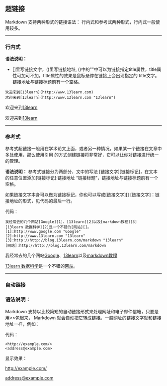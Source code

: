 ## 超链接
Markdown 支持两种形式的链接语法： 行内式和参考式两种形式，行内式一般使用较多。

---

### 行内式

**语法说明：**

*  []里写链接文字，()里写链接地址, ()中的""中可以为链接指定title属性，title属性可加可不加。title属性的效果是鼠标悬停在链接上会出现指定的 title文字。链接地址与链接标题前有一个空格。

```other
欢迎来到[13learn](http://www.13learn.com)
欢迎来到[13learn](http://www.13learn.com "13learn")
```

欢迎来到[13learn](http://www.13learn.com)

欢迎来到[13learn](http://www.13learn.com "13learn")

---

### 参考式

参考式超链接一般用在学术论文上面，或者另一种情况，如果某一个链接在文章中多处使用，那么使用引用 的方式创建链接将非常好，它可以让你对链接进行统一的管理。

**语法说明：** 
参考式链接分为两部分，文中的写法 [链接文字][链接标记]，在文本的任意位置添加[链接标记]:链接地址 “链接标题”，链接地址与链接标题前有一个空格。

如果链接文字本身可以做为链接标记，你也可以写成[链接文字][] 
[链接文字]：链接地址的形式，见代码的最后一行。

代码：
```other
我经常去的几个网站[Google][1]、[13learn][2]以及[markdown教程][3]
[13learn 数据科学][2]是一个不错的[网站][]。
[1]:http://www.google.com "Google"
[2]:http://www.13learn.com "13learn"
[3]:http://http://blog.13learn.com/markdown "13learn"
[网站]:http://http://blog.13learn.com/markdown
```

我经常去的几个网站[Google][1]、[13learn][2]以及[markdown教程][3]

[13learn 数据科学][2]是一个不错的[网站][]。

[1]:http://www.google.com "Google"
[2]:http://www.13learn.com "13learn"
[3]:http://http://blog.13learn.com/markdown "13learn"
[网站]:http://http://blog.13learn.com/markdown

---

### 自动链接

### 语法说明： 
Markdown 支持以比较简短的自动链接形式来处理网址和电子邮件信箱，只要是用<>包起来， Markdown 就会自动把它转成链接。一般网址的链接文字就和链接地址一样，例如：

代码：
```other
<http://example.com/>
<address@example.com>
```
显示效果：

<http://example.com/>

<address@example.com>